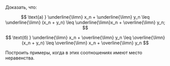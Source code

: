 Доказать, что:

$$ \text{а) } \underline{\limn} x_n + \underline{\limn} y_n \leq \underline{\limn} (x_n + y_n) \leq \underline{\limn}x_n + \overline{\limn} y_n; $$

$$ \text{б) } \underline{\limn} x_n + \overline{\limn} y_n \leq \overline{\limn} (x_n + y_n) \leq \overline{\limn} x_n + \overline{\limn} y_n $$

Построить примеры, когда в этих соотношениях имеют место неравенства.